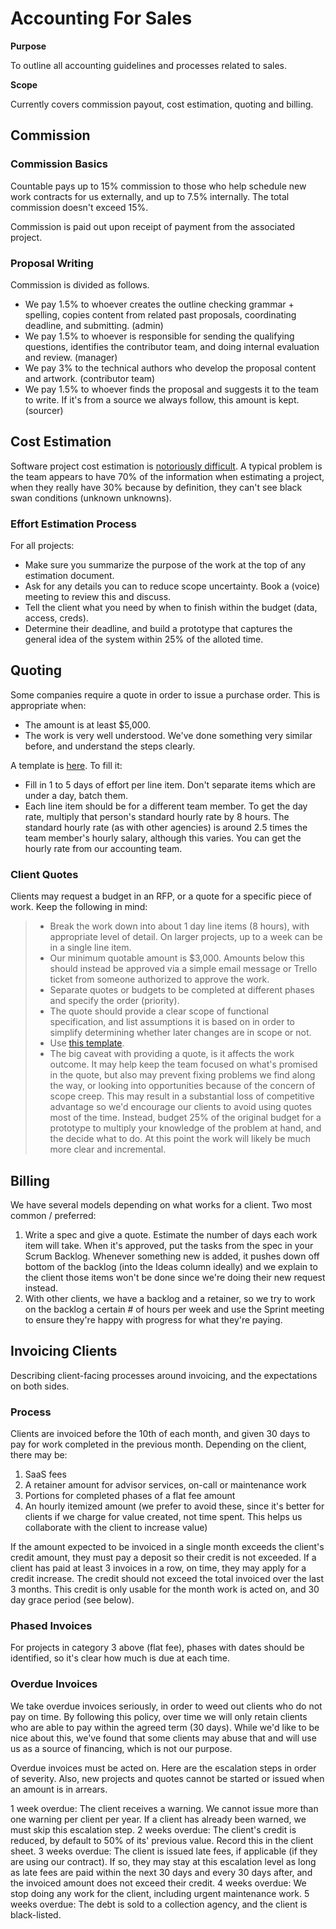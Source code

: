 Accounting For Sales
====================

**Purpose**

To outline all accounting guidelines and processes related to sales.

**Scope**

Currently covers commission payout, cost estimation, quoting and
billing.

Commission
----------

### Commission Basics

Countable pays up to 15% commission to those who help schedule new work
contracts for us externally, and up to 7.5% internally. The total
commission doesn\'t exceed 15%.

Commission is paid out upon receipt of payment from the associated
project.

### Proposal Writing

Commission is divided as follows.

-   We pay 1.5% to whoever creates the outline checking grammar +
    spelling, copies content from related past proposals, coordinating
    deadline, and submitting. (admin)
-   We pay 1.5% to whoever is responsible for sending the qualifying
    questions, identifies the contributor team, and doing internal
    evaluation and review. (manager)
-   We pay 3% to the technical authors who develop the proposal content
    and artwork. (contributor team)
-   We pay 1.5% to whoever finds the proposal and suggests it to the
    team to write. If it\'s from a source we always follow, this amount
    is kept. (sourcer)

Cost Estimation
---------------

Software project cost estimation is [notoriously
difficult](https://erikbern.com/2019/04/15/why-software-projects-take-longer-than-you-think-a-statistical-model.html).
A typical problem is the team appears to have 70% of the information
when estimating a project, when they really have 30% because by
definition, they can\'t see black swan conditions (unknown unknowns).

### Effort Estimation Process

For all projects:

-   Make sure you summarize the purpose of the work at the top of any
    estimation document.
-   Ask for any details you can to reduce scope uncertainty. Book a
    (voice) meeting to review this and discuss.
-   Tell the client what you need by when to finish within the budget
    (data, access, creds).
-   Determine their deadline, and build a prototype that captures the
    general idea of the system within 25% of the alloted time.

Quoting
-------

Some companies require a quote in order to issue a purchase order. This
is appropriate when:

-   The amount is at least \$5,000.
-   The work is very well understood. We\'ve done something very similar
    before, and understand the steps clearly.

A template is
[here](https://docs.google.com/spreadsheets/d/10IJtCsBL-rHwEkd0tcScvZM3IO5Auq3BLQeJSMywc8k/edit?usp=sharing).
To fill it:

-   Fill in 1 to 5 days of effort per line item. Don\'t separate items
    which are under a day, batch them.
-   Each line item should be for a different team member. To get the day
    rate, multiply that person\'s standard hourly rate by 8 hours. The
    standard hourly rate (as with other agencies) is around 2.5 times
    the team member\'s hourly salary, although this varies. You can get
    the hourly rate from our accounting team.

### Client Quotes

Clients may request a budget in an RFP, or a quote for a specific piece
of work. Keep the following in mind:

> -   Break the work down into about 1 day line items (8 hours), with
>     appropriate level of detail. On larger projects, up to a week can
>     be in a single line item.
> -   Our minimum quotable amount is \$3,000. Amounts below this should
>     instead be approved via a simple email message or Trello ticket
>     from someone authorized to approve the work.
> -   Separate quotes or budgets to be completed at different phases and
>     specify the order (priority).
> -   The quote should provide a clear scope of functional
>     specification, and list assumptions it is based on in order to
>     simplify determining whether later changes are in scope or not.
> -   Use [this
>     template](https://docs.google.com/spreadsheets/d/1Gc_xjX-SnOvQ9QemLBrsYtPrBZISqT4H7qFw_Wkn3Co/edit#gid=0).
> -   The big caveat with providing a quote, is it affects the work
>     outcome. It may help keep the team focused on what\'s promised in
>     the quote, but also may prevent fixing problems we find along the
>     way, or looking into opportunities because of the concern of scope
>     creep. This may result in a substantial loss of competitive
>     advantage so we\'d encourage our clients to avoid using quotes
>     most of the time. Instead, budget 25% of the original budget for a
>     prototype to multiply your knowledge of the problem at hand, and
>     the decide what to do. At this point the work will likely be much
>     more clear and incremental.

Billing
-------

We have several models depending on what works for a client. Two most
common / preferred:

1.  Write a spec and give a quote. Estimate the number of days each work
    item will take. When it\'s approved, put the tasks from the spec in
    your Scrum Backlog. Whenever something new is added, it pushes down
    off bottom of the backlog (into the Ideas column ideally) and we
    explain to the client those items won\'t be done since we\'re doing
    their new request instead.
2.  With other clients, we have a backlog and a retainer, so we try to
    work on the backlog a certain \# of hours per week and use the
    Sprint meeting to ensure they\'re happy with progress for what
    they\'re paying.

Invoicing Clients
-----------------

Describing client-facing processes around invoicing, and the
expectations on both sides.

### Process

Clients are invoiced before the 10th of each month, and given 30 days to
pay for work completed in the previous month. Depending on the client,
there may be:

1.  SaaS fees
2.  A retainer amount for advisor services, on-call or maintenance work
3.  Portions for completed phases of a flat fee amount
4.  An hourly itemized amount (we prefer to avoid these, since it\'s
    better for clients if we charge for value created, not time spent.
    This helps us collaborate with the client to increase value)

If the amount expected to be invoiced in a single month exceeds the
client\'s credit amount, they must pay a deposit so their credit is not
exceeded. If a client has paid at least 3 invoices in a row, on time,
they may apply for a credit increase. The credit should not exceed the
total invoiced over the last 3 months. This credit is only usable for
the month work is acted on, and 30 day grace period (see below).

### Phased Invoices

For projects in category 3 above (flat fee), phases with dates should be
identified, so it\'s clear how much is due at each time.

### Overdue Invoices

We take overdue invoices seriously, in order to weed out clients who do
not pay on time. By following this policy, over time we will only retain
clients who are able to pay within the agreed term (30 days). While
we\'d like to be nice about this, we\'ve found that some clients may
abuse that and will use us as a source of financing, which is not our
purpose.

Overdue invoices must be acted on. Here are the escalation steps in
order of severity. Also, new projects and quotes cannot be started or
issued when an amount is in arrears.

1 week overdue: The client receives a warning. We cannot issue more than
one warning per client per year. If a client has already been warned, we
must skip this escalation step. 2 weeks overdue: The client\'s credit is
reduced, by default to 50% of its\' previous value. Record this in the
client sheet. 3 weeks overdue: The client is issued late fees, if
applicable (if they are using our contract). If so, they may stay at
this escalation level as long as late fees are paid within the next 30
days and every 30 days after, and the invoiced amount does not exceed
their credit. 4 weeks overdue: We stop doing any work for the client,
including urgent maintenance work. 5 weeks overdue: The debt is sold to
a collection agency, and the client is black-listed.
